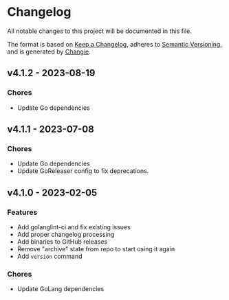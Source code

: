 # Changelog
All notable changes to this project will be documented in this file.

The format is based on [Keep a Changelog](https://keepachangelog.com/en/1.0.0/),
adheres to [Semantic Versioning](https://semver.org/spec/v2.0.0.html),
and is generated by [Changie](https://github.com/miniscruff/changie).


## v4.1.2 - 2023-08-19

### Chores

* Update Go dependencies

## v4.1.1 - 2023-07-08

### Chores

* Update Go dependencies
* Update GoReleaser config to fix deprecations.

## v4.1.0 - 2023-02-05

### Features

* Add golanglint-ci and fix existing issues
* Add proper changelog processing
* Add binaries to GitHub releases
* Remove "archive" state from repo to start using it again
* Add `version` command

### Chores

* Update GoLang dependencies
